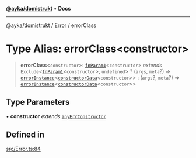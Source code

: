 [**@ayka/domistrukt**](../../../README.md) • **Docs**

***

[@ayka/domistrukt](../../../globals.md) / [Error](../README.md) / errorClass

# Type Alias: errorClass\<constructor\>

> **errorClass**\<`constructor`\>: [`fnParam1`](../../Types/type-aliases/fnParam1.md)\<`constructor`\> *extends* `Exclude`\<[`fnParam1`](../../Types/type-aliases/fnParam1.md)\<`constructor`\>, `undefined`\> ? (`args`, `meta`?) => [`errorInstance`](errorInstance.md)\<[`constructorData`](constructorData.md)\<`constructor`\>\> : (`args`?, `meta`?) => [`errorInstance`](errorInstance.md)\<[`constructorData`](constructorData.md)\<`constructor`\>\>

## Type Parameters

• **constructor** *extends* [`anyErrConstructor`](anyErrConstructor.md)

## Defined in

[src/Error.ts:84](https://github.com/AndreyMork/domistrukt/blob/6bf1571936bc40cdb9430004c5150bf2a16cf455/src/Error.ts#L84)
